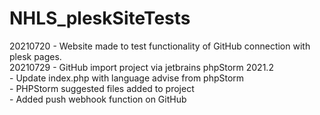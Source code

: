 # NHLS_pleskSiteTests

20210720 - Website made to test functionality of GitHub connection with plesk pages.  
20210729 - GitHub import project via jetbrains phpStorm 2021.2  
    - Update index.php with language advise from phpStorm  
    - PHPStorm suggested files added to project  
    - Added push webhook function on GitHub  